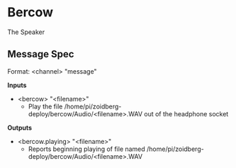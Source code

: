 # Bercow

The Speaker

## Message Spec

Format: \<channel> "message"

**Inputs**

* \<bercow> "\<filename>"
  * Play the file /home/pi/zoidberg-deploy/bercow/Audio/\<filename>.WAV out of the headphone socket

**Outputs**

* \<bercow.playing> "\<filename>"
  * Reports beginning playing of file named /home/pi/zoidberg-deploy/bercow/Audio/\<filename>.WAV